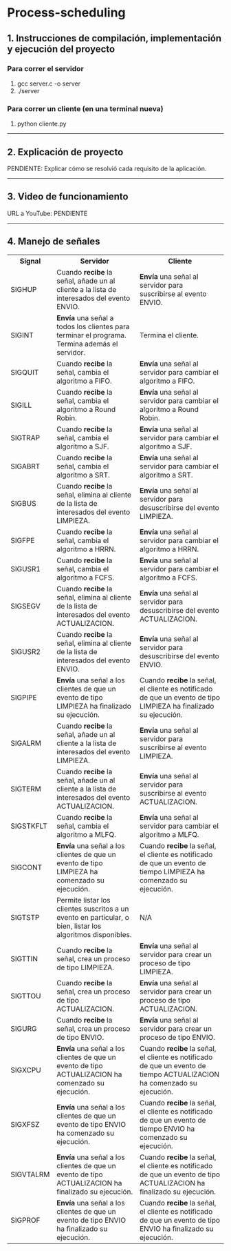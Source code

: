 # Process-scheduling

## 1. Instrucciones de compilación, implementación y ejecución del proyecto

### Para correr el servidor
1. gcc server.c -o server
2. ./server

### Para correr un cliente (en una terminal nueva)
1. python cliente.py

---

## 2. Explicación de proyecto

PENDIENTE: Explicar cómo se resolvió cada requisito de la aplicación.

---

## 3. Video de funcionamiento

URL a YouTube: PENDIENTE

---

## 4. Manejo de señales

<table>
    <tr>
        <th>Signal</th>
        <th>Servidor</th>
        <th>Cliente</th>
    </tr>
    <tr>
        <td>SIGHUP</td>
        <td>Cuando <b>recibe</b> la señal, añade un al cliente a la lista de interesados del evento ENVIO.</td>
        <td><b>Envía</b> una señal al servidor para suscribirse al evento ENVIO.</td>
    </tr>
    <tr>
        <td>SIGINT</td>
        <td><b>Envía</b> una señal a todos los clientes para terminar el programa. Termina además el servidor.</td>
        <td>Termina el cliente.</td>
    </tr>
    <tr>
        <td>SIGQUIT</td>
        <td>Cuando <b>recibe</b> la señal, cambia el algoritmo a FIFO.</td>
        <td><b>Envía</b> una señal al servidor para cambiar el algoritmo a FIFO.</td>
    </tr>
    <tr>
        <td>SIGILL</td>
        <td>Cuando <b>recibe</b> la señal, cambia el algoritmo a Round Robin.</td>
        <td><b>Envía</b> una señal al servidor para cambiar el algoritmo a Round Robin.</td>
    </tr>
    <tr>
        <td>SIGTRAP</td>
        <td>Cuando <b>recibe</b> la señal, cambia el algoritmo a SJF.</td>
        <td><b>Envía</b> una señal al servidor para cambiar el algoritmo a SJF.</td>
    </tr>
    <tr>
        <td>SIGABRT</td>
        <td>Cuando <b>recibe</b> la señal, cambia el algoritmo a SRT.</td>
        <td><b>Envía</b> una señal al servidor para cambiar el algoritmo a SRT.</td>
    </tr>
    <tr>
        <td>SIGBUS</td>
        <td>Cuando <b>recibe</b> la señal, elimina al cliente de la lista de interesados del evento LIMPIEZA.</td>
        <td><b>Envía</b> una señal al servidor para desuscribirse del evento LIMPIEZA.</td>
    </tr>
    <tr>
        <td>SIGFPE</td>
        <td>Cuando <b>recibe</b> la señal, cambia el algoritmo a HRRN.</td>
        <td><b>Envía</b> una señal al servidor para cambiar el algoritmo a HRRN.</td>
    </tr>
    <tr>
        <td>SIGUSR1</td>
        <td>Cuando <b>recibe</b> la señal, cambia el algoritmo a FCFS.</td>
        <td><b>Envía</b> una señal al servidor para cambiar el algoritmo a FCFS.</td>
    </tr>
    <tr>
        <td>SIGSEGV</td>
        <td>Cuando <b>recibe</b> la señal, elimina al cliente de la lista de interesados del evento ACTUALIZACION.</td>
        <td><b>Envía</b> una señal al servidor para desuscribirse del evento ACTUALIZACION.</td>
    </tr>
    <tr>
        <td>SIGUSR2</td>
        <td>Cuando <b>recibe</b> la señal, elimina al cliente de la lista de interesados del evento ENVIO.</td>
        <td><b>Envía</b> una señal al servidor para desuscribirse del evento ENVIO.</td>
    </tr>
    <tr>
        <td>SIGPIPE</td>
        <td><b>Envía</b> una señal a los clientes de que un evento de tipo LIMPIEZA ha finalizado su ejecución.</td>
        <td>Cuando <b>recibe</b> la señal, el cliente es notificado de que un evento de tipo LIMPIEZA ha finalizado su ejecución.</td>
    </tr>
    <tr>
        <td>SIGALRM</td>
        <td>Cuando <b>recibe</b> la señal, añade un al cliente a la lista de interesados del evento LIMPIEZA.</td>
        <td><b>Envía</b> una señal al servidor para suscribirse al evento LIMPIEZA.</td>
    </tr>
    <tr>
        <td>SIGTERM</td>
        <td>Cuando <b>recibe</b> la señal, añade un al cliente a la lista de interesados del evento ACTUALIZACION.</td>
        <td><b>Envía</b> una señal al servidor para suscribirse al evento ACTUALIZACION.</td>
    </tr>
    <tr>
        <td>SIGSTKFLT</td>
        <td>Cuando <b>recibe</b> la señal, cambia el algoritmo a MLFQ.</td>
        <td><b>Envía</b> una señal al servidor para cambiar el algoritmo a MLFQ.</td>
    </tr>
    <tr>
        <td>SIGCONT</td>
        <td><b>Envía</b> una señal a los clientes de que un evento de tipo LIMPIEZA ha comenzado su ejecución.</td>
        <td>Cuando <b>recibe</b> la señal, el cliente es notificado de que un evento de tiempo LIMPIEZA ha comenzado su ejecución.</td>
    </tr>
    <tr>
        <td>SIGTSTP</td>
        <td>Permite listar los clientes suscritos a un evento en particular, o bien, listar los algoritmos disponibles.</td>
        <td>N/A</td>
    </tr>
    <tr>
        <td>SIGTTIN</td>
        <td>Cuando <b>recibe</b> la señal, crea un proceso de tipo LIMPIEZA.</td>
        <td><b>Envía</b> una señal al servidor para crear un proceso de tipo LIMPIEZA.</td>
    </tr>
    <tr>
        <td>SIGTTOU</td>
        <td>Cuando <b>recibe</b> la señal, crea un proceso de tipo ACTUALIZACION.</td>
        <td><b>Envía</b> una señal al servidor para crear un proceso de tipo ACTUALIZACION.</td>
    </tr>
    <tr>
        <td>SIGURG</td>
        <td>Cuando <b>recibe</b> la señal, crea un proceso de tipo ENVIO.</td>
        <td><b>Envía</b> una señal al servidor para crear un proceso de tipo ENVIO.</td>
    </tr>
    <tr>
        <td>SIGXCPU</td>
        <td><b>Envía</b> una señal a los clientes de que un evento de tipo ACTUALIZACION ha comenzado su ejecución.</td>
        <td>Cuando <b>recibe</b> la señal, el cliente es notificado de que un evento de tiempo ACTUALIZACION ha comenzado su ejecución.</td>
    </tr>
    <tr>
        <td>SIGXFSZ</td>
        <td><b>Envía</b> una señal a los clientes de que un evento de tipo ENVIO ha comenzado su ejecución.</td>
        <td>Cuando <b>recibe</b> la señal, el cliente es notificado de que un evento de tiempo ENVIO ha comenzado su ejecución.</td>
    </tr>
    <tr>
        <td>SIGVTALRM</td>
        <td><b>Envía</b> una señal a los clientes de que un evento de tipo ACTUALIZACION ha finalizado su ejecución.</td>
        <td>Cuando <b>recibe</b> la señal, el cliente es notificado de que un evento de tipo ACTUALIZACION ha finalizado su ejecución.</td>
    </tr>
    <tr>
        <td>SIGPROF</td>
        <td><b>Envía</b> una señal a los clientes de que un evento de tipo ENVIO ha finalizado su ejecución.</td>
        <td>Cuando <b>recibe</b> la señal, el cliente es notificado de que un evento de tipo ENVIO ha finalizado su ejecución.</td>
    </tr>
</table>